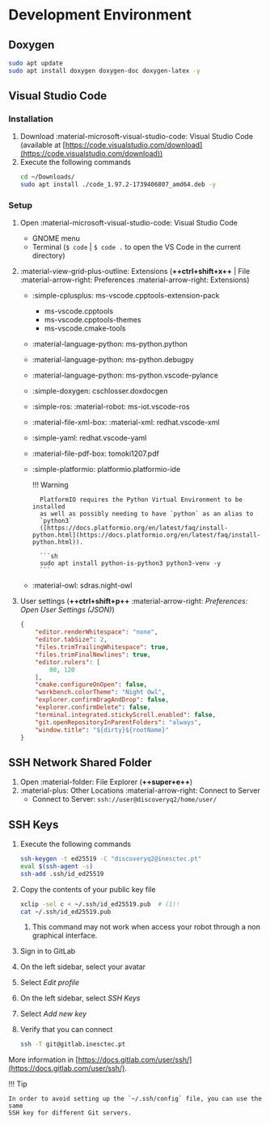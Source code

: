 # Development Environment

## Doxygen

```sh
sudo apt update
sudo apt install doxygen doxygen-doc doxygen-latex -y
```

## Visual Studio Code

### Installation

1. Download :material-microsoft-visual-studio-code: Visual Studio Code
   (available at
   [https://code.visualstudio.com/download](https://code.visualstudio.com/download))
2. Execute the following commands
    ```sh
    cd ~/Downloads/
    sudo apt install ./code_1.97.2-1739406807_amd64.deb -y
    ```

### Setup

1. Open :material-microsoft-visual-studio-code: Visual Studio Code
    - GNOME menu
    - Terminal (`$ code` | `$ code .` to open the VS Code in the current
      directory)
2. :material-view-grid-plus-outline: Extensions
   (**++ctrl+shift+x++** | File :material-arrow-right: Preferences
   :material-arrow-right: Extensions)
    - :simple-cplusplus: ms-vscode.cpptools-extension-pack
        - ms-vscode.cpptools
        - ms-vscode.cpptools-themes
        - ms-vscode.cmake-tools
    - :material-language-python: ms-python.python
    - :material-language-python: ms-python.debugpy
    - :material-language-python: ms-python.vscode-pylance
    - :simple-doxygen: cschlosser.doxdocgen
    - :simple-ros: :material-robot: ms-iot.vscode-ros
    - :material-file-xml-box: :material-xml: redhat.vscode-xml
    - :simple-yaml: redhat.vscode-yaml
    - :material-file-pdf-box: tomoki1207.pdf
    - :simple-platformio: platformio.platformio-ide

        !!! Warning

            PlatformIO requires the Python Virtual Environment to be installed
            as well as possibly needing to have `python` as an alias to
            `python3`
            ([https://docs.platformio.org/en/latest/faq/install-python.html](https://docs.platformio.org/en/latest/faq/install-python.html)).

            ```sh
            sudo apt install python-is-python3 python3-venv -y
            ```

    - :material-owl: sdras.night-owl

3. User settings (**++ctrl+shift+p++** :material-arrow-right:
   _Preferences: Open User Settings (JSON)_)
    ```json title="settings.json"
    {
        "editor.renderWhitespace": "none",
        "editor.tabSize": 2,
        "files.trimTrailingWhitespace": true,
        "files.trimFinalNewlines": true,
        "editor.rulers": [
            80, 120
        ],
        "cmake.configureOnOpen": false,
        "workbench.colorTheme": "Night Owl",
        "explorer.confirmDragAndDrop": false,
        "explorer.confirmDelete": false,
        "terminal.integrated.stickyScroll.enabled": false,
        "git.openRepositoryInParentFolders": "always",
        "window.title": "${dirty}${rootName}"
    }
    ```

## SSH Network Shared Folder

1. Open :material-folder: File Explorer (**++super+e++**)
2. :material-plus: Other Locations :material-arrow-right: Connect to Server
    - Connect to Server: `ssh://user@discoveryq2/home/user/`

## SSH Keys

1. Execute the following commands
    ```sh
    ssh-keygen -t ed25519 -C "discoveryq2@inesctec.pt"
    eval $(ssh-agent -s)
    ssh-add .ssh/id_ed25519
    ```
2. Copy the contents of your public key file
    ```sh
    xclip -sel c < ~/.ssh/id_ed25519.pub  # (1)!
    cat ~/.ssh/id_ed25519.pub
    ```

    1. This command may not work when access your robot through a non graphical
       interface.

3. Sign in to GitLab
4. On the left sidebar, select your avatar
5. Select _Edit profile_
6. On the left sidebar, select _SSH Keys_
7. Select _Add new key_
8. Verify that you can connect

    ```sh
    ssh -T git@gitlab.inesctec.pt
    ```

More information in
[https://docs.gitlab.com/user/ssh/](https://docs.gitlab.com/user/ssh/).

!!! Tip

    In order to avoid setting up the `~/.ssh/config` file, you can use the same
    SSH key for different Git servers.
